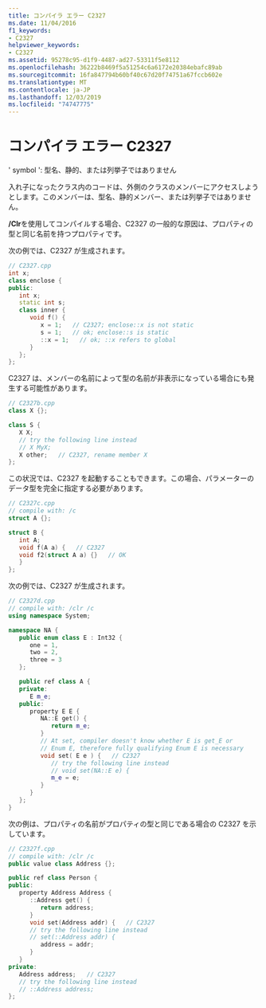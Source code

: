 ```yaml
---
title: コンパイラ エラー C2327
ms.date: 11/04/2016
f1_keywords:
- C2327
helpviewer_keywords:
- C2327
ms.assetid: 95278c95-d1f9-4487-ad27-53311f5e8112
ms.openlocfilehash: 36222b8469f5a51254c6a6172e20384ebafc89ab
ms.sourcegitcommit: 16fa847794b60bf40c67d20f74751a67fccb602e
ms.translationtype: MT
ms.contentlocale: ja-JP
ms.lasthandoff: 12/03/2019
ms.locfileid: "74747775"
---
```

# <a name="compiler-error-c2327"></a>コンパイラ エラー C2327

' symbol ': 型名、静的、または列挙子ではありません

入れ子になったクラス内のコードは、外側のクラスのメンバーにアクセスしようとします。このメンバーは、型名、静的メンバー、または列挙子ではありません。

**/Clr**を使用してコンパイルする場合、C2327 の一般的な原因は、プロパティの型と同じ名前を持つプロパティです。

次の例では、C2327 が生成されます。

```cpp
// C2327.cpp
int x;
class enclose {
public:
   int x;
   static int s;
   class inner {
      void f() {
         x = 1;   // C2327; enclose::x is not static
         s = 1;   // ok; enclose::s is static
         ::x = 1;   // ok; ::x refers to global
      }
   };
};
```

C2327 は、メンバーの名前によって型の名前が非表示になっている場合にも発生する可能性があります。

```cpp
// C2327b.cpp
class X {};

class S {
   X X;
   // try the following line instead
   // X MyX;
   X other;   // C2327, rename member X
};
```

この状況では、C2327 を起動することもできます。この場合、パラメーターのデータ型を完全に指定する必要があります。

```cpp
// C2327c.cpp
// compile with: /c
struct A {};

struct B {
   int A;
   void f(A a) {   // C2327
   void f2(struct A a) {}   // OK
   }
};
```

次の例では、C2327 が生成されます。

```cpp
// C2327d.cpp
// compile with: /clr /c
using namespace System;

namespace NA {
   public enum class E : Int32 {
      one = 1,
      two = 2,
      three = 3
   };

   public ref class A {
   private:
      E m_e;
   public:
      property E E {
         NA::E get() {
            return m_e;
         }
         // At set, compiler doesn't know whether E is get_E or
         // Enum E, therefore fully qualifying Enum E is necessary
         void set( E e ) {   // C2327
            // try the following line instead
            // void set(NA::E e) {
            m_e = e;
         }
      }
   };
}
```

次の例は、プロパティの名前がプロパティの型と同じである場合の C2327 を示しています。

```cpp
// C2327f.cpp
// compile with: /clr /c
public value class Address {};

public ref class Person {
public:
   property Address Address {
      ::Address get() {
         return address;
      }
      void set(Address addr) {   // C2327
      // try the following line instead
      // set(::Address addr) {
         address = addr;
      }
   }
private:
   Address address;   // C2327
   // try the following line instead
   // ::Address address;
};
```

